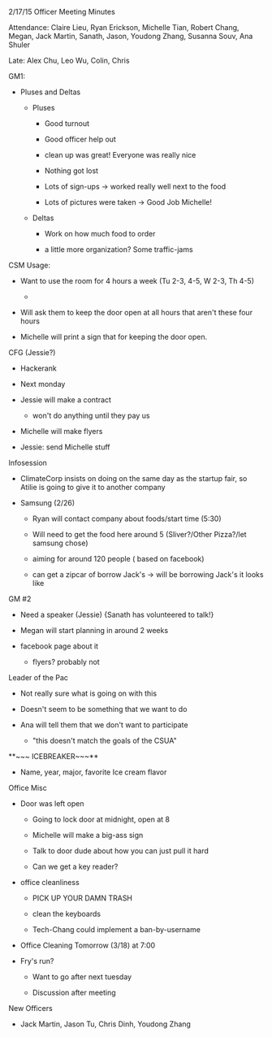 2/17/15 Officer Meeting Minutes

Attendance: Claire Lieu, Ryan Erickson, Michelle Tian, Robert Chang,
Megan, Jack Martin, Sanath, Jason, Youdong Zhang, Susanna Souv, Ana
Shuler

Late: Alex Chu, Leo Wu, Colin, Chris

GM1:

-   Pluses and Deltas

    -   Pluses

        -   Good turnout

        -   Good officer help out

        -   clean up was great! Everyone was really nice

        -   Nothing got lost

        -   Lots of sign-ups -\> worked really well next to the food

        -   Lots of pictures were taken -\> Good Job Michelle!

    -   Deltas

        -   Work on how much food to order

        -   a little more organization? Some traffic-jams

CSM Usage:

-   Want to use the room for 4 hours a week (Tu 2-3, 4-5, W 2-3, Th 4-5)

    -   

-   Will ask them to keep the door open at all hours that aren't these
    four hours

-   Michelle will print a sign that for keeping the door open.

CFG (Jessie?)

-   Hackerank

-   Next monday

-   Jessie will make a contract

    -   won't do anything until they pay us

-   Michelle will make flyers

-   Jessie: send Michelle stuff

Infosession

-   ClimateCorp insists on doing on the same day as the startup fair, so
    Atilie is going to give it to another company

-   Samsung (2/26)

    -   Ryan will contact company about foods/start time (5:30)

    -   Will need to get the food here around 5 (Sliver?/Other
        Pizza?/let samsung chose)

    -   aiming for around 120 people ( based on facebook)

    -   can get a zipcar of borrow Jack's -\> will be borrowing Jack's
        it looks like

GM \#2

-   Need a speaker (Jessie) {Sanath has volunteered to talk!}

-   Megan will start planning in around 2 weeks

-   facebook page about it

    -   flyers? probably not

Leader of the Pac

-   Not really sure what is going on with this

-   Doesn't seem to be something that we want to do

-   Ana will tell them that we don't want to participate

    -   "this doesn't match the goals of the CSUA"

\*\*\~\~\~ ICEBREAKER\~\~\~\*\*

-   Name, year, major, favorite Ice cream flavor

Office Misc

-   Door was left open

    -   Going to lock door at midnight, open at 8

    -   Michelle will make a big-ass sign

    -   Talk to door dude about how you can just pull it hard

    -   Can we get a key reader?

-   office cleanliness

    -   PICK UP YOUR DAMN TRASH

    -   clean the keyboards

    -   Tech-Chang could implement a ban-by-username

-   Office Cleaning Tomorrow (3/18) at 7:00

-   Fry's run?

    -   Want to go after next tuesday

    -   Discussion after meeting

New Officers

-   Jack Martin, Jason Tu, Chris Dinh, Youdong Zhang
